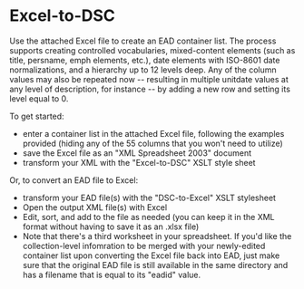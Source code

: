 Excel-to-DSC
============
Use the attached Excel file to create an EAD container list. The process supports creating controlled vocabularies, mixed-content elements (such as title, persname, emph elements, etc.), date elements with ISO-8601 date normalizations, and a hierarchy up to 12 levels deep. Any of the column values may also be repeated now -- resulting in multiple unitdate values at any level of description, for instance -- by adding a new row and setting its level equal to 0.

To get started:

* enter a container list in the attached Excel file, following the examples provided (hiding any of the 55 columns that you won't need to utilize)
* save the Excel file as an "XML Spreadsheet 2003" document
* transform your XML with the "Excel-to-DSC" XSLT style sheet

Or, to convert an EAD file to Excel:
* transform your EAD file(s) with the "DSC-to-Excel" XSLT stylesheet
* Open the output XML file(s) with Excel
* Edit, sort, and add to the file as needed (you can keep it in the XML format without having to save it as an .xlsx file)
* Note that there's a third worksheet in your spreadsheet. If you'd like the collection-level infomration to be merged with your newly-edited container list upon converting the Excel file back into EAD, just make sure that the original EAD file is still available in the same directory and has a filename that is equal to its "eadid" value.
